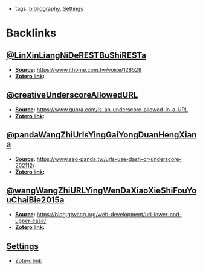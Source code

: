 - tags: [bibliography](<bibliography.md>), [Settings](<Settings.md>)

# Backlinks
## [@LinXinLiangNiDeRESTBuShiRESTa](<@LinXinLiangNiDeRESTBuShiRESTa.md>)
- **[Source](<Source.md>):** https://www.ithome.com.tw/voice/128528
- **[Zotero link](<Zotero link.md>):**

## [@creativeUnderscoreAllowedURL](<@creativeUnderscoreAllowedURL.md>)
- **[Source](<Source.md>):** https://www.quora.com/Is-an-underscore-allowed-in-a-URL
- **[Zotero link](<Zotero link.md>):**

## [@pandaWangZhiUrlsYingGaiYongDuanHengXiana](<@pandaWangZhiUrlsYingGaiYongDuanHengXiana.md>)
- **[Source](<Source.md>):** https://www.seo-panda.tw/urls-use-dash-or-underscore-202112/
- **[Zotero link](<Zotero link.md>):**

## [@wangWangZhiURLYingWenDaXiaoXieShiFouYouChaiBie2015a](<@wangWangZhiURLYingWenDaXiaoXieShiFouYouChaiBie2015a.md>)
- **[Source](<Source.md>):** https://blog.gtwang.org/web-development/url-lower-and-upper-case/
- **[Zotero link](<Zotero link.md>):**

## [Settings](<Settings.md>)
- [Zotero link](<Zotero link.md>)

